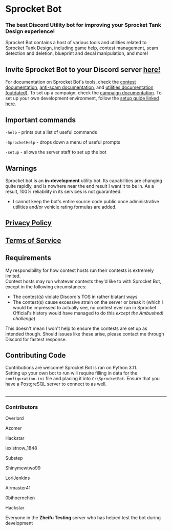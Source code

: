 # Sprocket Bot
### The best Discord Utility bot for improving your Sprocket Tank Design experience!
Sprocket Bot contains a host of various tools and utilities related to Sprocket Tank Design, including game help, contest management, scam detection and deletion, blueprint and decal manipulation, and more!

## Invite Sprocket Bot to your Discord server [here!](https://discord.com/api/oauth2/authorize?client_id=1137847253114040330&permissions=68169452355409&scope=bot%20applications.commands)

For documentation on Sprocket Bot's tools, check the [contest documentation](https://github.com/SprocketTools/SprocketBot/blob/main/CONTESTS.md), [anti-scam documentation](https://github.com/SprocketTools/SprocketBot/blob/main/ANTISCAM.md), and [utilities documentation (outdated)](https://github.com/SprocketTools/SprocketBot/blob/main/TOOLS.md).  To set up a campaign, check the [campaign documentation](https://github.com/SprocketTools/SprocketBot/blob/main/CAMPAIGNS.md).  To set up your own development environment, follow the [setup guide linked here](https://github.com/SprocketTools/SprocketBot/blob/main/SETUP_DEV_ENV.md).  

## Important commands
`-help` - prints out a list of useful commands

`-SprocketHelp` - drops down a menu of useful prompts

`-setup` - allows the server staff to set up the bot

## Warnings
Sprocket bot is an **in-development** utility bot.  Its capabilities are changing quite rapidly, and is nowhere near the end result I want it to be in.  As a result, 100% reliability in its services is not guaranteed.  
- I cannot keep the bot's entire source code public once administrative utilities and/or vehicle rating formulas are added.

## [Privacy Policy](https://github.com/SprocketTools/SprocketBot/blob/main/Bot%20Policies/PrivacyPolicy.md)
## [Terms of Service](https://github.com/SprocketTools/SprocketBot/blob/main/Bot%20Policies/TOS.md)

## Requirements
My responsibility for how contest hosts run their contests is extremely limited.  
Contest hosts may run whatever contests they'd like to with Sprocket Bot, except in the following circumstances:  
- The contest(s) violate Discord's TOS in rather blatant ways 
- The contest(s) cause excessive strain on the server or break it (which I would be impressed to actually see, no contest ever ran in Sprocket Official's history would have managed to do this *except the Ambushed! challenge*)

This doesn't mean I won't help to ensure the contests are set up as intended though.  Should issues like these arise, please contact me through Discord for fastest response.

## Contributing Code
Contributions are welcome!  Sprocket Bot is ran on Python 3.11.  
Setting up your own bot to run will require filling in data for the `configuration.ini` file and placing it into `C:\SprocketBot`.  Ensure that you have a PostgreSQL server to connect to as well.

##
** **

### Contributors

Overlord

Azomer

Hackstar

iexistnow_1848

Substep

Shinymewtwo99

LoriJenkins

Airmaster41

0bihoernchen

Hackstar

Everyone in the **Zheifu Testing** server who has helped test the bot during development


